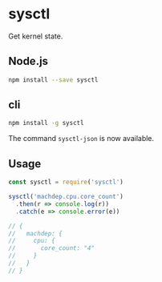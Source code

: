 # sysctl

Get kernel state.

## Node.js

``` bash
npm install --save sysctl
```

## cli

``` bash
npm install -g sysctl
```

The command ```sysctl-json``` is now available.

## Usage

``` javascript
const sysctl = require('sysctl')

sysctl('machdep.cpu.core_count')
  .then(r => console.log(r))
  .catch(e => console.error(e))

// {
//   machdep: {
//     cpu: {
//       core_count: "4"
//     }
//   }
// }
```
